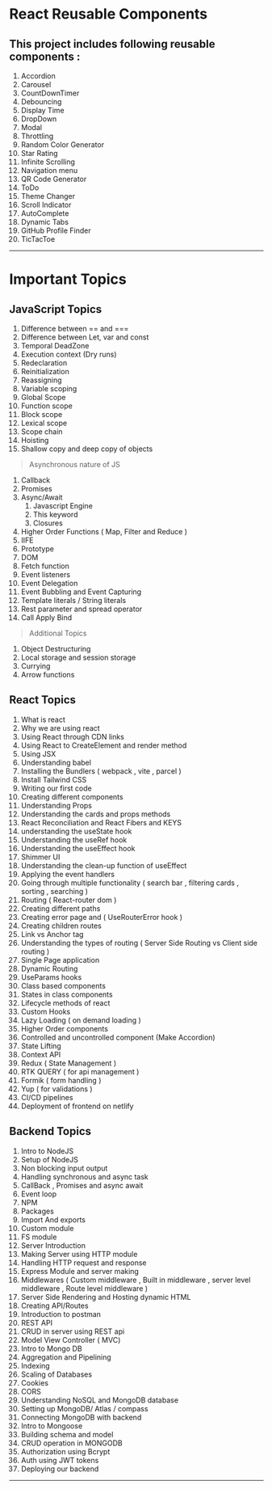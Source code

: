 # React Reusable Components

## This project includes following reusable components :

1. Accordion
2. Carousel
3. CountDownTimer
4. Debouncing
5. Display Time
6. DropDown
7. Modal
8. Throttling
9. Random Color Generator
10. Star Rating
11. Infinite Scrolling
12. Navigation menu
13. QR Code Generator
14. ToDo
15. Theme Changer
16. Scroll Indicator
17. AutoComplete
18. Dynamic Tabs
19. GitHub Profile Finder
20. TicTacToe

---

# Important Topics

## JavaScript Topics

1. Difference between == and ===
2. Difference between Let, var and const
3. Temporal DeadZone
4. Execution context (Dry runs)
5. Redeclaration
6. Reinitialization
7. Reassigning
8. Variable scoping
9. Global Scope
10. Function scope
11. Block scope
12. Lexical scope
13. Scope chain
14. Hoisting
15. Shallow copy and deep copy of objects

> Asynchronous nature of JS

1. Callback
2. Promises
3. Async/Await
   1. Javascript Engine
   2. This keyword
   3. Closures
4. Higher Order Functions ( Map, Filter and Reduce )
5. IIFE
6. Prototype
7. DOM
8. Fetch function
9. Event listeners
10. Event Delegation
11. Event Bubbling and Event Capturing
12. Template literals / String literals
13. Rest parameter and spread operator
14. Call Apply Bind

> Additional Topics

1. Object Destructuring
2. Local storage and session storage
3. Currying
4. Arrow functions

## React Topics

1. What is react
2. Why we are using react
3. Using React through CDN links
4. Using React to CreateElement and render method
5. Using JSX
6. Understanding babel
7. Installing the Bundlers ( webpack , vite , parcel )
8. Install Tailwind CSS
9. Writing our first code
10. Creating different components
11. Understanding Props
12. Understanding the cards and props methods
13. React Reconciliation and React Fibers and KEYS
14. understanding the useState hook
15. Understanding the useRef hook
16. Understanding the useEffect hook
17. Shimmer UI
18. Understanding the clean-up function of useEffect
19. Applying the event handlers
20. Going through multiple functionality ( search bar , filtering cards , sorting , searching )
21. Routing ( React-router dom )
22. Creating different paths
23. Creating error page and ( UseRouterError hook )
24. Creating children routes
25. Link vs Anchor tag
26. Understanding the types of routing ( Server Side Routing vs Client side routing )
27. Single Page application
28. Dynamic Routing
29. UseParams hooks
30. Class based components
31. States in class components
32. Lifecycle methods of react
33. Custom Hooks
34. Lazy Loading ( on demand loading )
35. Higher Order components
36. Controlled and uncontrolled component (Make Accordion)
37. State Lifting
38. Context API
39. Redux ( State Management )
40. RTK QUERY ( for api management )
41. Formik ( form handling )
42. Yup ( for validations )
43. CI/CD pipelines
44. Deployment of frontend on netlify

## Backend Topics

1. Intro to NodeJS
2. Setup of NodeJS
3. Non blocking input output
4. Handling synchronous and async task
5. CallBack , Promises and async await
6. Event loop
7. NPM
8. Packages
9. Import And exports
10. Custom module
11. FS module
12. Server Introduction
13. Making Server using HTTP module
14. Handling HTTP request and response
15. Express Module and server making
16. Middlewares ( Custom middleware , Built in middleware , server level middleware , Route level middleware )
17. Server Side Rendering and Hosting dynamic HTML
18. Creating API/Routes
19. Introduction to postman
20. REST API
21. CRUD in server using REST api
22. Model View Controller ( MVC)
23. Intro to Mongo DB
24. Aggregation and Pipelining
25. Indexing
26. Scaling of Databases
27. Cookies
28. CORS
29. Understanding NoSQL and MongoDB database
30. Setting up MongoDB/ Atlas / compass
31. Connecting MongoDB with backend
32. Intro to Mongoose
33. Building schema and model
34. CRUD operation in MONGODB
35. Authorization using Bcrypt
36. Auth using JWT tokens
37. Deploying our backend

---
